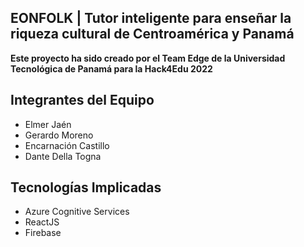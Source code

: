 ## EONFOLK | Tutor inteligente para enseñar la riqueza cultural de Centroamérica y Panamá

**Este proyecto ha sido creado por el Team Edge de la Universidad Tecnológica de Panamá para la Hack4Edu 2022**

## Integrantes del Equipo

- Elmer Jaén
- Gerardo Moreno
- Encarnación Castillo
- Dante Della Togna

## Tecnologías Implicadas

- Azure Cognitive Services
- ReactJS
- Firebase
